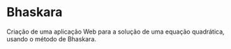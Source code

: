 # Bhaskara
Criação de uma aplicação Web para a solução de uma equação quadrática, usando o método de Bhaskara.
